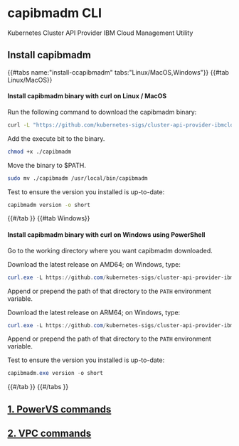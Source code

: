 # capibmadm CLI

Kubernetes Cluster API Provider IBM Cloud Management Utility

## Install capibmadm

{{#tabs name:"install-ccapibmadm" tabs:"Linux/MacOS,Windows"}}
{{#tab Linux/MacOS}}

#### Install capibmadm binary with curl on Linux / MacOS
Run the following command to download the capibmadm binary:

```bash
curl -L "https://github.com/kubernetes-sigs/cluster-api-provider-ibmcloud/releases/download/v0.11.0/capibmadm-$(echo "$(uname -s)" | tr A-Z a-z)-$(uname -m)" -o capibmadm
```
Add the execute bit to the binary.
```bash
chmod +x ./capibmadm
```
Move the binary to $PATH.
```bash
sudo mv ./capibmadm /usr/local/bin/capibmadm
```
Test to ensure the version you installed is up-to-date:
```bash
capibmadm version -o short
```

{{#/tab }}
{{#tab Windows}}

#### Install capibmadm binary with curl on Windows using PowerShell
Go to the working directory where you want capibmadm downloaded.

Download the latest release on AMD64; on Windows, type:
```powershell
curl.exe -L https://github.com/kubernetes-sigs/cluster-api-provider-ibmcloud/releases/download/v0.11.0/capibmadm-windows-amd64.exe -o capibmadm.exe
```
Append or prepend the path of that directory to the `PATH` environment variable.

Download the latest release on ARM64; on Windows, type:
```powershell
curl.exe -L https://github.com/kubernetes-sigs/cluster-api-provider-ibmcloud/releases/download/v0.11.0/capibmadm-windows-arm64.exe -o capibmadm.exe
```
Append or prepend the path of that directory to the `PATH` environment variable.

Test to ensure the version you installed is up-to-date:
```powershell
capibmadm.exe version -o short
```

{{#/tab }}
{{#/tabs }}

## [1. PowerVS commands](./powervs/index.md)
## [2. VPC commands](./vpc/index.md)
